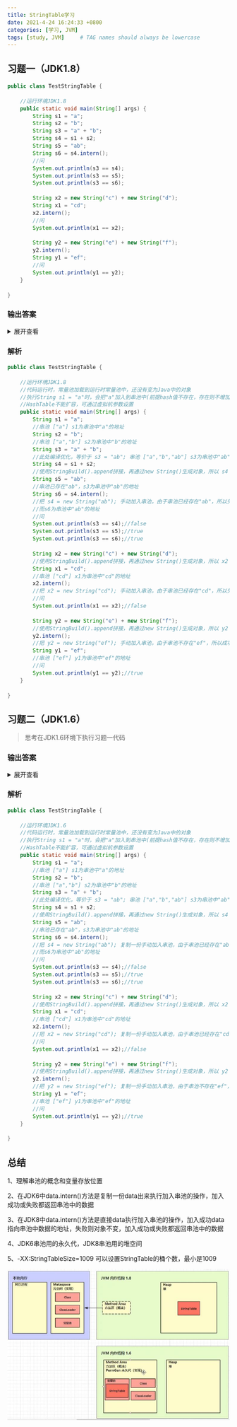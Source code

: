 ```yaml
---
title: StringTable学习
date: 2021-4-24 16:24:33 +0800
categories: [学习, JVM]
tags: [study, JVM]     # TAG names should always be lowercase
---
```


## 习题一（JDK1.8）

```java
public class TestStringTable {

    //运行环境JDK1.8
    public static void main(String[] args) {
        String s1 = "a";
        String s2 = "b";
        String s3 = "a" + "b";
        String s4 = s1 + s2;
        String s5 = "ab";
        String s6 = s4.intern();
        //问
        System.out.println(s3 == s4);
        System.out.println(s3 == s5);
        System.out.println(s3 == s6);

        String x2 = new String("c") + new String("d");
        String x1 = "cd";
        x2.intern();
        //问
        System.out.println(x1 == x2);

        String y2 = new String("e") + new String("f");
        y2.intern();
        String y1 = "ef";
        //问
        System.out.println(y1 == y2);
    }

}
```

### 输出答案

<details>
    <summary>展开查看</summary>
    <code>
        false<br/>
        true<br/>
        true<br/>
        false<br/>
        true
    </code>
</details>

### 解析
```java
public class TestStringTable {

    //运行环境JDK1.8
    //代码运行时，常量池加载到运行时常量池中，还没有变为Java中的对象
    //执行String s1 = "a"时，会把"a"加入到串池中(前提hash值不存在，存在则不增加)
    //HashTable不能扩容，可通过虚拟机参数设置
    public static void main(String[] args) {
        String s1 = "a";
        //串池 ["a"] s1为串池中"a"的地址
        String s2 = "b";
        //串池 ["a","b"] s2为串池中"b"的地址
        String s3 = "a" + "b";
        //此处编译优化，等价于 s3 = "ab"; 串池 ["a","b","ab"] s3为串池中"ab"的地址
        String s4 = s1 + s2;
        //使用StringBuild().append拼接，再通过new String()生成对象，所以 s4 = new String("ab");
        String s5 = "ab";
        //串池已存在"ab"，s3为串池中"ab"的地址
        String s6 = s4.intern();
        //把 s4 = new String("ab"); 手动加入串池，由于串池已经存在"ab"，所以失败，s4 = new String("ab");
        //而s6为串池中"ab"的地址
        //问
        System.out.println(s3 == s4);//false
        System.out.println(s3 == s5);//true
        System.out.println(s3 == s6);//true

        String x2 = new String("c") + new String("d");
        //使用StringBuild().append拼接，再通过new String()生成对象，所以 x2 = new String("cd");
        String x1 = "cd";
        //串池 ["cd"] x1为串池中"cd"的地址
        x2.intern();
        //把 x2 = new String("cd"); 手动加入串池，由于串池已经存在"cd"，所以失败，x2 = new String("cd");
        //问
        System.out.println(x1 == x2);//false

        String y2 = new String("e") + new String("f");
        //使用StringBuild().append拼接，再通过new String()生成对象，所以 y2 = new String("ef");
        y2.intern();
        //把 y2 = new String("ef"); 手动加入串池，由于串池不存在"ef"，所以成功，串池 ["ef"]，y2为串池中"ef"的地址;
        String y1 = "ef";
        //串池 ["ef"] y1为串池中"ef"的地址
        //问
        System.out.println(y1 == y2);//true
    }

}
```

## 习题二（JDK1.6）

>思考在JDK1.6环境下执行习题一代码

### 输出答案

<details>
    <summary>展开查看</summary>
    <code>
        false<br/>
        true<br/>
        true<br/>
        false<br/>
        false
    </code>
</details>

### 解析
```java
public class TestStringTable {

    //运行环境JDK1.6
    //代码运行时，常量池加载到运行时常量池中，还没有变为Java中的对象
    //执行String s1 = "a"时，会把"a"加入到串池中(前提hash值不存在，存在则不增加)
    //HashTable不能扩容，可通过虚拟机参数设置
    public static void main(String[] args) {
        String s1 = "a";
        //串池 ["a"] s1为串池中"a"的地址
        String s2 = "b";
        //串池 ["a","b"] s2为串池中"b"的地址
        String s3 = "a" + "b";
        //此处编译优化，等价于 s3 = "ab"; 串池 ["a","b","ab"] s3为串池中"ab"的地址
        String s4 = s1 + s2;
        //使用StringBuild().append拼接，再通过new String()生成对象，所以 s4 = new String("ab");
        String s5 = "ab";
        //串池已存在"ab"，s3为串池中"ab"的地址
        String s6 = s4.intern();
        //把 s4 = new String("ab"); 复制一份手动加入串池，由于串池已经存在"ab"，所以失败，s4 = new String("ab");
        //而s6为串池中"ab"的地址
        //问
        System.out.println(s3 == s4);//false
        System.out.println(s3 == s5);//true
        System.out.println(s3 == s6);//true

        String x2 = new String("c") + new String("d");
        //使用StringBuild().append拼接，再通过new String()生成对象，所以 x2 = new String("cd");
        String x1 = "cd";
        //串池 ["cd"] x1为串池中"cd"的地址
        x2.intern();
        //把 x2 = new String("cd"); 复制一份手动加入串池，由于串池已经存在"cd"，所以失败，x2 = new String("cd");
        //问
        System.out.println(x1 == x2);//false

        String y2 = new String("e") + new String("f");
        //使用StringBuild().append拼接，再通过new String()生成对象，所以 y2 = new String("ef");
        y2.intern();
        //把 y2 = new String("ef"); 复制一份手动加入串池，由于串池不存在"ef"，所以成功，串池 ["ef"]，y2 = new String("cd");
        String y1 = "ef";
        //串池 ["ef"] y1为串池中"ef"的地址
        //问
        System.out.println(y1 == y2);//true
    }

}
```

## 总结

1、理解串池的概念和变量存放位置

2、在JDK6中data.intern()方法是复制一份data出来执行加入串池的操作，加入成功或失败都返回串池中的数据

3、在JDK8中data.intern()方法是直接data执行加入串池的操作，加入成功data指向串池中数据的地址，失败则对象不变，加入成功或失败都返回串池中的数据

4、JDK6串池用的永久代，JDK8串池用的堆空间

5、-XX:StringTableSize=1009 可以设置StringTable的桶个数，最小是1009

![JVM内存结构](/postImg/StringTable_1.jpg)
